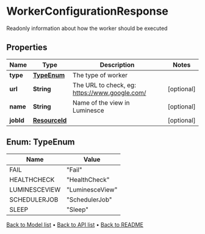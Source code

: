 

# WorkerConfigurationResponse

Readonly information about how the worker should be executed

## Properties

| Name | Type | Description | Notes |
|------------ | ------------- | ------------- | -------------|
|**type** | [**TypeEnum**](#TypeEnum) | The type of worker |  |
|**url** | **String** | The URL to check, eg: https://www.google.com/ |  [optional] |
|**name** | **String** | Name of the view in Luminesce |  [optional] |
|**jobId** | [**ResourceId**](ResourceId.md) |  |  [optional] |



## Enum: TypeEnum

| Name | Value |
|---- | -----|
| FAIL | &quot;Fail&quot; |
| HEALTHCHECK | &quot;HealthCheck&quot; |
| LUMINESCEVIEW | &quot;LuminesceView&quot; |
| SCHEDULERJOB | &quot;SchedulerJob&quot; |
| SLEEP | &quot;Sleep&quot; |



[Back to Model list](../README.md#documentation-for-models) &#8226; [Back to API list](../README.md#documentation-for-api-endpoints) &#8226; [Back to README](../README.md)


